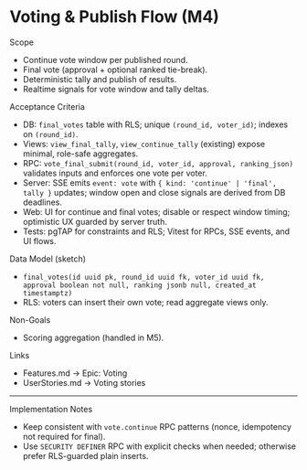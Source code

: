 # Voting & Publish Flow (M4)

Scope

- Continue vote window per published round.
- Final vote (approval + optional ranked tie-break).
- Deterministic tally and publish of results.
- Realtime signals for vote window and tally deltas.

Acceptance Criteria

- DB: `final_votes` table with RLS; unique `(round_id, voter_id)`; indexes on
  `(round_id)`.
- Views: `view_final_tally`, `view_continue_tally` (existing) expose minimal,
  role-safe aggregates.
- RPC: `vote_final_submit(round_id, voter_id, approval, ranking_json)`
  validates inputs and enforces one vote per voter.
- Server: SSE emits `event: vote` with
  `{ kind: 'continue' | 'final', tally }` updates; window open and close
  signals are derived from DB deadlines.
- Web: UI for continue and final votes; disable or respect window timing;
  optimistic UX guarded by server truth.
- Tests: pgTAP for constraints and RLS; Vitest for RPCs, SSE events, and UI
  flows.

Data Model (sketch)

- `final_votes(id uuid pk, round_id uuid fk, voter_id uuid fk, approval boolean
not null, ranking jsonb null, created_at timestamptz)`
- RLS: voters can insert their own vote; read aggregate views only.

Non-Goals

- Scoring aggregation (handled in M5).

Links

- Features.md → Epic: Voting
- UserStories.md → Voting stories

---

Implementation Notes

- Keep consistent with `vote.continue` RPC patterns (nonce, idempotency not
  required for final).
- Use `SECURITY DEFINER` RPC with explicit checks when needed; otherwise prefer
  RLS-guarded plain inserts.
